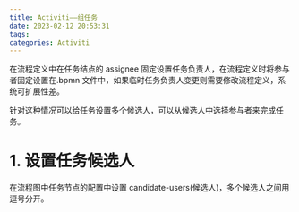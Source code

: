 ```yaml
---
title: Activiti——组任务
date: 2023-02-12 20:53:31
tags:
categories: Activiti
---
```


在流程定义中在任务结点的 assignee 固定设置任务负责人，在流程定义时将参与者固定设置在.bpmn 文件中，如果临时任务负责人变更则需要修改流程定义，系统可扩展性差。

针对这种情况可以给任务设置多个候选人，可以从候选人中选择参与者来完成任务。 

# 1. 设置任务候选人 

在流程图中任务节点的配置中设置 candidate-users(候选人)，多个候选人之间用逗号分开。 

